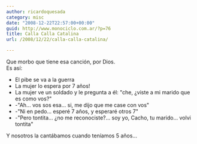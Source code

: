 ```yaml
---
author: ricardoquesada
category: misc
date: "2008-12-22T22:57:00+00:00"
guid: http://www.monociclo.com.ar/?p=76
title: Calla Calla Catalina
url: /2008/12/22/calla-calla-catalina/

---
```


Que morbo que tiene esa canción, por Dios.  
Es así:

- El pibe se va a la guerra
- La mujer lo espera por 7 años!
- La mujer ve un soldado y le pregunta a él: "che, ¿viste a mi marido que es
  como vos?"
- -"Ah... vos sos esa... si, me dijo que me case con vos"
- -"Ni en pedo... esperé 7 años, y esperaré otros 7"
- -"Pero tontita... ¿no me reconociste?... soy yo, Cacho, tu marido... volvi
  tontita"

Y nosotros la cantábamos cuando teníamos 5 años...
